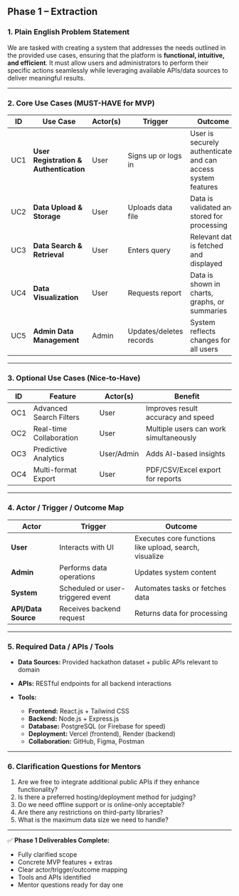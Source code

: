 ## Phase 1 – Extraction

### **1. Plain English Problem Statement**

We are tasked with creating a system that addresses the needs outlined in the provided use cases, ensuring that the platform is **functional, intuitive, and efficient**. It must allow users and administrators to perform their specific actions seamlessly while leveraging available APIs/data sources to deliver meaningful results.

---

### **2. Core Use Cases (MUST-HAVE for MVP)**

|ID|Use Case|Actor(s)|Trigger|Outcome|
|---|---|---|---|---|
|UC1|**User Registration & Authentication**|User|Signs up or logs in|User is securely authenticated and can access system features|
|UC2|**Data Upload & Storage**|User|Uploads data file|Data is validated and stored for processing|
|UC3|**Data Search & Retrieval**|User|Enters query|Relevant data is fetched and displayed|
|UC4|**Data Visualization**|User|Requests report|Data is shown in charts, graphs, or summaries|
|UC5|**Admin Data Management**|Admin|Updates/deletes records|System reflects changes for all users|

---

### **3. Optional Use Cases (Nice-to-Have)**

|ID|Feature|Actor(s)|Benefit|
|---|---|---|---|
|OC1|Advanced Search Filters|User|Improves result accuracy and speed|
|OC2|Real-time Collaboration|User|Multiple users can work simultaneously|
|OC3|Predictive Analytics|User/Admin|Adds AI-based insights|
|OC4|Multi-format Export|User|PDF/CSV/Excel export for reports|

---

### **4. Actor / Trigger / Outcome Map**

|Actor|Trigger|Outcome|
|---|---|---|
|**User**|Interacts with UI|Executes core functions like upload, search, visualize|
|**Admin**|Performs data operations|Updates system content|
|**System**|Scheduled or user-triggered event|Automates tasks or fetches data|
|**API/Data Source**|Receives backend request|Returns data for processing|

---

### **5. Required Data / APIs / Tools**

- **Data Sources:** Provided hackathon dataset + public APIs relevant to domain  
- **APIs:** RESTful endpoints for all backend interactions  
    
- **Tools:**
    - **Frontend:** React.js + Tailwind CSS  
    - **Backend:** Node.js + Express.js  
    - **Database:** PostgreSQL (or Firebase for speed)  
    - **Deployment:** Vercel (frontend), Render (backend)  
    - **Collaboration:** GitHub, Figma, Postman  


---

### **6. Clarification Questions for Mentors**

1. Are we free to integrate additional public APIs if they enhance functionality?
2. Is there a preferred hosting/deployment method for judging?
3. Do we need offline support or is online-only acceptable?
4. Are there any restrictions on third-party libraries?
5. What is the maximum data size we need to handle?

---

✅ **Phase 1 Deliverables Complete:**

- Fully clarified scope  
- Concrete MVP features + extras  
- Clear actor/trigger/outcome mapping  
- Tools and APIs identified  
- Mentor questions ready for day one